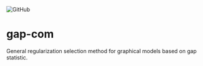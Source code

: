 ![GitHub](https://img.shields.io/github/license/markkukuismin/gap-com)

# gap-com
General regularization selection method for graphical models based on gap statistic.
